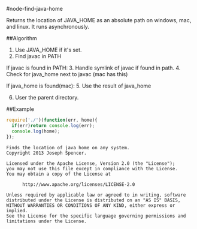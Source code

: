 #node-find-java-home

Returns the location of JAVA_HOME as an absolute path on windows, mac, and 
linux.  It runs asynchronously.

##Algorithm
1. Use JAVA_HOME if it's set.
2. Find javac in PATH

If javac is found in PATH:
3. Handle symlink of javac if found in path.
4. Check for java_home next to javac (mac has this)

If java_home is found(mac):
5. Use the result of java_home

6. User the parent directory.

##Example
````javascript
require('./')(function(err, home){
  if(err)return console.log(err);
  console.log(home);
});
````

````
Finds the location of java home on any system.
Copyright 2013 Joseph Spencer.

Licensed under the Apache License, Version 2.0 (the "License");
you may not use this file except in compliance with the License.
You may obtain a copy of the License at

      http://www.apache.org/licenses/LICENSE-2.0

Unless required by applicable law or agreed to in writing, software
distributed under the License is distributed on an "AS IS" BASIS,
WITHOUT WARRANTIES OR CONDITIONS OF ANY KIND, either express or implied.
See the License for the specific language governing permissions and
limitations under the License.
````
